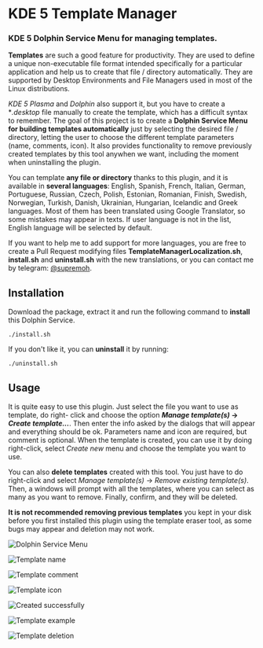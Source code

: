 # KDE 5 Template Manager

### KDE 5 Dolphin Service Menu for managing templates.

**Templates** are such a good feature for productivity. They are used to define a unique non-executable
file format intended specifically for a particular application and help us to create that file / directory
automatically. They are supported by Desktop Environments and File Managers used in most of the Linux
distributions.

*KDE 5 Plasma* and *Dolphin* also support it, but you have to create a **.desktop* file manually 
to create the template, which has a difficult syntax to remember. The goal of this project is to 
create a **Dolphin Service Menu for building templates automatically** just by selecting the
desired file / directory, letting the user to choose the different template parameters (name, comments, icon).
It also provides functionality to remove previously created templates by this tool anywhen we want, including
the moment when uninstalling the plugin.

You can template **any file or directory** thanks to this plugin, and it is available in **several languages**: English, 
Spanish, French, Italian, German, Portuguese, Russian, Czech, Polish, Estonian, Romanian, Finish, Swedish, Norwegian,
Turkish, Danish, Ukrainian, Hungarian, Icelandic and Greek languages. Most of them has been translated using Google 
Translator, so some mistakes may appear in texts. If user language is not in the list, English language will be selected 
by default. 

If you want to help me to add support for more languages, you are free to create a Pull Request modifying files 
**TemplateManagerLocalization.sh**, **install.sh** and **uninstall.sh** with the new translations, or you can contact
me by telegram: [@supremoh](https://t.me/supremoh).

## Installation

Download the package, extract it and run the following command to **install** this Dolphin Service. 

    ./install.sh

If you don't like it, you can **uninstall** it by running:

    ./uninstall.sh

## Usage

It is quite easy to use this plugin. Just select the file you want to use as template, do right-
click and choose the option ***Manage template(s)* -> *Create template...***. Then enter the info asked by the
dialogs that will appear and everything should be ok. Parameters name and icon are required, but
comment is optional. When the template is created, you can use it by doing right-click, select *Create new* menu
and choose the template you want to use.

You can also **delete templates** created with this tool. You just have to do right-click and select 
*Manage template(s)* -> *Remove existing template(s)*. Then, a windows will prompt with all the 
templates, where you can select as many as you want to remove. Finally, confirm, and they will be deleted. 

**It is not recommended removing previous templates** you kept in your disk before you first installed this plugin 
using the template eraser tool, as some bugs may appear and deletion may not work.

![Dolphin Service Menu](screenshots/1.png "Dolphin Service Menu")

![Template name](screenshots/2.png "Template name")

![Template comment](screenshots/3.png "Template comment")

![Template icon](screenshots/4.png "Template icon")

![Created successfully](screenshots/5.png "Created successfully")

![Template example](screenshots/6.png "Template example")

![Template deletion](screenshots/7.png "Template deletion")
